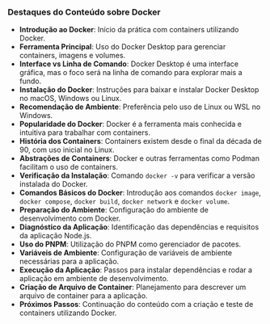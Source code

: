 ### Destaques do Conteúdo sobre Docker

- **Introdução ao Docker**: Início da prática com containers utilizando Docker.
- **Ferramenta Principal**: Uso do Docker Desktop para gerenciar containers, imagens e volumes.
- **Interface vs Linha de Comando**: Docker Desktop é uma interface gráfica, mas o foco será na linha de comando para explorar mais a fundo.
- **Instalação do Docker**: Instruções para baixar e instalar Docker Desktop no macOS, Windows ou Linux.
- **Recomendação de Ambiente**: Preferência pelo uso de Linux ou WSL no Windows.
- **Popularidade do Docker**: Docker é a ferramenta mais conhecida e intuitiva para trabalhar com containers.
- **História dos Containers**: Containers existem desde o final da década de 90, com uso inicial no Linux.
- **Abstrações de Containers**: Docker e outras ferramentas como Podman facilitam o uso de containers.
- **Verificação da Instalação**: Comando `docker -v` para verificar a versão instalada do Docker.
- **Comandos Básicos do Docker**: Introdução aos comandos `docker image`, `docker compose`, `docker build`, `docker network` e `docker volume`.
- **Preparação do Ambiente**: Configuração do ambiente de desenvolvimento com Docker.
- **Diagnóstico da Aplicação**: Identificação das dependências e requisitos da aplicação Node.js.
- **Uso do PNPM**: Utilização do PNPM como gerenciador de pacotes.
- **Variáveis de Ambiente**: Configuração de variáveis de ambiente necessárias para a aplicação.
- **Execução da Aplicação**: Passos para instalar dependências e rodar a aplicação em ambiente de desenvolvimento.
- **Criação de Arquivo de Container**: Planejamento para descrever um arquivo de container para a aplicação.
- **Próximos Passos**: Continuação do conteúdo com a criação e teste de containers utilizando Docker.
